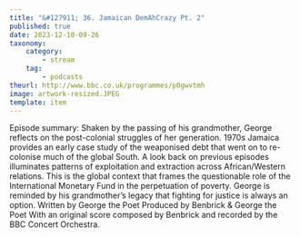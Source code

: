 ```yaml
---
title: "&#127911; 36. Jamaican DemAhCrazy Pt. 2"
published: true
date: 2023-12-10-09-26
taxonomy:
    category:
        - stream
    tag:
        - podcasts
theurl: http://www.bbc.co.uk/programmes/p0gwvtmh
image: artwork-resized.JPEG
template: item
---
```


Episode summary: Shaken by the passing of his grandmother, George reflects on the post-colonial struggles of her generation. 1970s Jamaica provides an early case study of the weaponised debt that went on to re-colonise much of the global South. A look back on previous episodes illuminates patterns of exploitation and extraction across African/Western relations. This is the global context that frames the questionable role of the International Monetary Fund in the perpetuation of poverty. George is reminded by his grandmother&rsquo;s legacy that fighting for justice is always an option. Written by George the Poet Produced by Benbrick &amp; George the Poet With an original score composed by Benbrick and recorded by the BBC Concert Orchestra.
